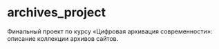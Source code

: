 # archives_project
Финальный проект по курсу «Цифровая архивация современности»: описание коллекции архивов сайтов.
